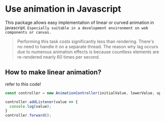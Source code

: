 # Use animation in Javascript
This package allows easy implementation of linear or curved animation in javascript.
`Especially suitable in a development environment on web components or canvas.`

> Performing this task costs significantly less than rendering. There's no need to handle it on a separate thread. The reason why lag occurs due to numerous animation effects is because countless elements are re-rendered nearly 60 times per second.

## How to make linear animation?
refer to this code!
```js
const controller = new AnimationController(initialValue, lowerValue, upperValue, duration)

controller.addListener(value => {
  console.log(value);
}
controller.forward();
```
